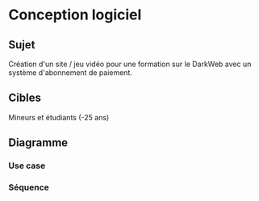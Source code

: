 # Conception logiciel
## Sujet
Création d'un site / jeu vidéo pour une formation sur le DarkWeb avec un système d'abonnement de paiement.

## Cibles
Mineurs et étudiants (-25 ans)
## Diagramme
### Use case

### Séquence
